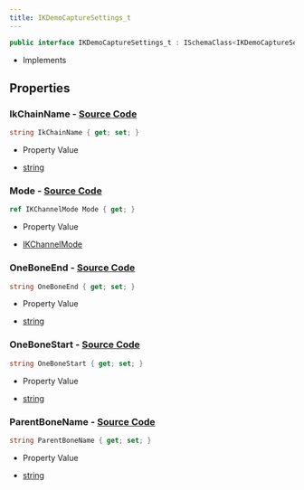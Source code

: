 ```yaml
---
title: IKDemoCaptureSettings_t
---
```


```csharp
public interface IKDemoCaptureSettings_t : ISchemaClass<IKDemoCaptureSettings_t>, ISchemaField, ISchemaClass, INativeHandle
```

- Implements

## Properties

### **IkChainName** - [Source Code](https://github.com/swiftly-solution/swiftlys2/blob/main/managed/src/SwiftlyS2.Generated/Schemas/Interfaces/IKDemoCaptureSettings_t.cs#L20)

```csharp
string IkChainName { get; set; }
```

- Property Value

- [string](https://learn.microsoft.com/dotnet/api/system.string)

### **Mode** - [Source Code](https://github.com/swiftly-solution/swiftlys2/blob/main/managed/src/SwiftlyS2.Generated/Schemas/Interfaces/IKDemoCaptureSettings_t.cs#L18)

```csharp
ref IKChannelMode Mode { get; }
```

- Property Value

- [IKChannelMode](/docs/api/shared/schemadefinitions/ikchannelmode)

### **OneBoneEnd** - [Source Code](https://github.com/swiftly-solution/swiftlys2/blob/main/managed/src/SwiftlyS2.Generated/Schemas/Interfaces/IKDemoCaptureSettings_t.cs#L24)

```csharp
string OneBoneEnd { get; set; }
```

- Property Value

- [string](https://learn.microsoft.com/dotnet/api/system.string)

### **OneBoneStart** - [Source Code](https://github.com/swiftly-solution/swiftlys2/blob/main/managed/src/SwiftlyS2.Generated/Schemas/Interfaces/IKDemoCaptureSettings_t.cs#L22)

```csharp
string OneBoneStart { get; set; }
```

- Property Value

- [string](https://learn.microsoft.com/dotnet/api/system.string)

### **ParentBoneName** - [Source Code](https://github.com/swiftly-solution/swiftlys2/blob/main/managed/src/SwiftlyS2.Generated/Schemas/Interfaces/IKDemoCaptureSettings_t.cs#L16)

```csharp
string ParentBoneName { get; set; }
```

- Property Value

- [string](https://learn.microsoft.com/dotnet/api/system.string)

